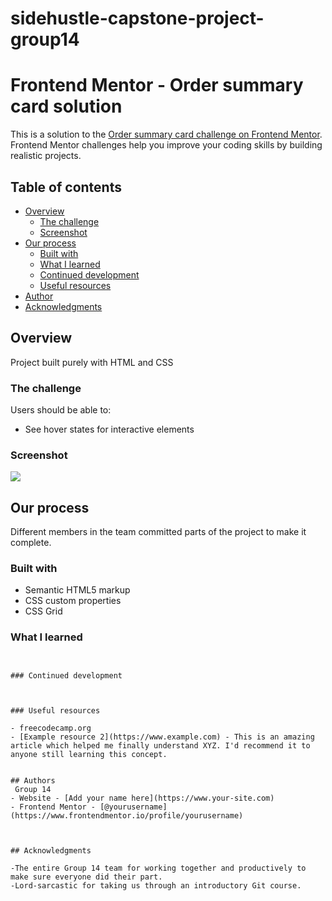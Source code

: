 # sidehustle-capstone-project-group14
# Frontend Mentor - Order summary card solution

This is a solution to the [Order summary card challenge on Frontend Mentor](https://www.frontendmentor.io/challenges/order-summary-component-QlPmajDUj). Frontend Mentor challenges help you improve your coding skills by building realistic projects. 

## Table of contents

- [Overview](#overview)
  - [The challenge](#the-challenge)
  - [Screenshot](#screenshot)
- [Our process](#our-process)
  - [Built with](#built-with)
  - [What I learned](#what-i-learned)
  - [Continued development](#continued-development)
  - [Useful resources](#useful-resources)
- [Author](#author)
- [Acknowledgments](#acknowledgments)

## Overview
Project built purely with HTML and CSS

### The challenge

Users should be able to:

- See hover states for interactive elements

### Screenshot

![](./screenshot.jpg)





## Our process
Different members in the team committed parts of the project to make it complete.

### Built with

- Semantic HTML5 markup
- CSS custom properties
- CSS Grid



### What I learned


```


### Continued development



### Useful resources

- freecodecamp.org
- [Example resource 2](https://www.example.com) - This is an amazing article which helped me finally understand XYZ. I'd recommend it to anyone still learning this concept.


## Authors
 Group 14
- Website - [Add your name here](https://www.your-site.com)
- Frontend Mentor - [@yourusername](https://www.frontendmentor.io/profile/yourusername)



## Acknowledgments

-The entire Group 14 team for working together and productively to make sure everyone did their part. 
-Lord-sarcastic for taking us through an introductory Git course.


